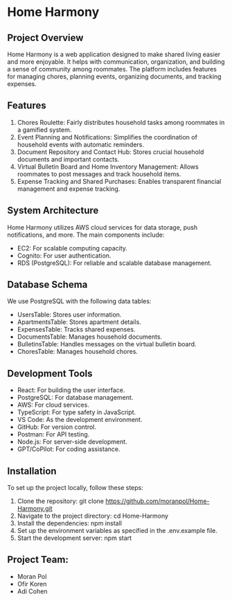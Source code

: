# Home Harmony
## Project Overview
Home Harmony is a web application designed to make shared living easier and more enjoyable. It helps with communication, organization, and building a sense of community among roommates. The platform includes features for managing chores, planning events, organizing documents, and tracking expenses.

## Features
1. Chores Roulette: Fairly distributes household tasks among roommates in a gamified system.
2. Event Planning and Notifications: Simplifies the coordination of household events with automatic reminders.
3. Document Repository and Contact Hub: Stores crucial household documents and important contacts.
4. Virtual Bulletin Board and Home Inventory Management: Allows roommates to post messages and track household items.
5. Expense Tracking and Shared Purchases: Enables transparent financial management and expense tracking.
   
## System Architecture
Home Harmony utilizes AWS cloud services for data storage, push notifications, and more. The main components include:
* EC2: For scalable computing capacity.
* Cognito: For user authentication.
* RDS (PostgreSQL): For reliable and scalable database management.

## Database Schema
We use PostgreSQL with the following data tables:
* UsersTable: Stores user information.
* ApartmentsTable: Stores apartment details.
* ExpensesTable: Tracks shared expenses.
* DocumentsTable: Manages household documents.
* BulletinsTable: Handles messages on the virtual bulletin board.
* ChoresTable: Manages household chores.

## Development Tools
* React: For building the user interface.
* PostgreSQL: For database management.
* AWS: For cloud services.
* TypeScript: For type safety in JavaScript.
* VS Code: As the development environment.
* GitHub: For version control.
* Postman: For API testing.
* Node.js: For server-side development.
* GPT/CoPilot: For coding assistance.

## Installation
To set up the project locally, follow these steps:
1. Clone the repository: git clone https://github.com/moranpol/Home-Harmony.git
2. Navigate to the project directory: cd Home-Harmony
2. Install the dependencies: npm install
3. Set up the environment variables as specified in the .env.example file.
4. Start the development server: npm start

## Project Team:
* Moran Pol
* Ofir Koren
* Adi Cohen
